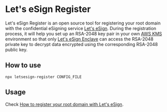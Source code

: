 # Let's eSign Register

Let's eSign Register is an open source tool for registering your root domain with the confidential eSigning service [Let's eSign](https://letsesign.org). During the registration process, it will help you set up an RSA-2048 key pair in your own [AWS KMS](https://aws.amazon.com/tw/kms/) environment so that only [Let's eSign Enclave](https://github.com/letsesign/letsesign-enclave) can access the RSA-2048 private key to decrypt data encrypted using the corresponding RSA-2048 public key. 

## How to use
```
npx letsesign-register CONFIG_FILE
```

## Usage

Check [How to register your root domain with Let's eSign](https://github.com/letsesign/letsesign-docs/blob/main/HOWTO-register.md).

